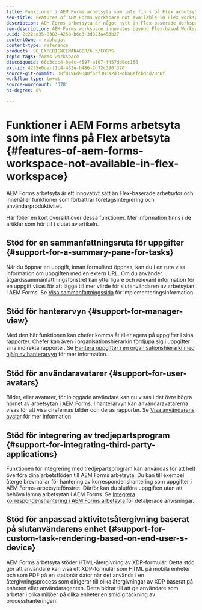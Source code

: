 ```yaml
---
title: Funktioner i AEM Forms arbetsyta som inte finns på Flex arbetsyta
seo-title: Features of AEM Forms workspace not available in Flex workspace
description: AEM Forms arbetsyta är något nytt än Flex-baserade Workspace. Läs om skillnaderna i funktioner.
seo-description: AEM Forms workspace innovates beyond Flex-based Workspace. Read about differences in features and capabilities.
uuid: 2c22ce35-8383-4258-b6e3-3d823a453b27
contentOwner: robhagat
content-type: reference
products: SG_EXPERIENCEMANAGER/6.5/FORMS
topic-tags: forms-workspace
discoiquuid: 66c3cdc4-0e4c-4597-a107-f457dd0cc166
exl-id: 4235e0ce-f1c4-432e-b486-2d72c390f320
source-git-commit: 38f0496d9340fbcf383a2d39dba8efcbdcd20c6f
workflow-type: tm+mt
source-wordcount: '378'
ht-degree: 0%

---
```


# Funktioner i AEM Forms arbetsyta som inte finns på Flex arbetsyta {#features-of-aem-forms-workspace-not-available-in-flex-workspace}

AEM Forms arbetsyta är ett innovativt sätt än Flex-baserade arbetsytor och innehåller funktioner som förbättrar företagsintegrering och användarproduktivitet.

Här följer en kort översikt över dessa funktioner. Mer information finns i de artiklar som hör till i slutet av artikeln.

## Stöd för en sammanfattningsruta för uppgifter {#support-for-a-summary-pane-for-tasks}

När du öppnar en uppgift, innan formuläret öppnas, kan du i en ruta visa information om uppgiften med en extern URL. Om du använder åtgärdssammanfattningsfönstret kan ytterligare och relevant information för en uppgift visas för att lägga till mer värde för slutanvändaren av arbetsytan i AEM Forms. Se [Visa sammanfattningssida](/help/forms/using/displaying-information-task-summary-pane.md) för implementeringsinformation.

## Stöd för hanterarvyn {#support-for-manager-view}

Med den här funktionen kan chefer komma åt eller agera på uppgifter i sina rapporter. Chefer kan även i organisationshierarkin fördjupa sig i uppgifter i sina indirekta rapporter. Se [Hantera uppgifter i en organisationshierarki med hjälp av hanterarvyn](/help/forms/using/tasks-organizational-hierarchy-using-manager.md) för mer information.

## Stöd för användaravatarer {#support-for-user-avatars}

Bilder, eller avatarer, för inloggade användare kan nu visas i det övre högra hörnet av arbetsytan i AEM Forms. I hanterarvyn kan användaravatarerna visas för att visa chefernas bilder och deras rapporter. Se [Visa användarens avatar](/help/forms/using/displaying-user-avatar.md) för mer information.

## Stöd för integrering av tredjepartsprogram {#support-for-integrating-third-party-applications}

Funktionen för integrering med tredjepartsprogram kan användas för att helt överföra dina arbetsflöden till AEM Forms arbetsyta. Du kan till exempel återge brevmallar för hantering av korrespondenshantering som uppgifter i AEM Forms-arbetsytefönstret. Därför kan du slutföra uppgiften utan att behöva lämna arbetsytan i AEM Forms. Se [Integrera korrespondenshantering i AEM Forms arbetsyta](/help/forms/using/integrating-correspondence-management-html-workspace.md) för detaljerade anvisningar.

## Stöd för anpassad aktivitetsåtergivning baserat på slutanvändarens enhet {#support-for-custom-task-rendering-based-on-end-user-s-device}

AEM Forms arbetsyta stöder HTML-återgivning av XDP-formulär. Detta stöd gör att användare kan visa ett XDP-formulär som HTML på mobila enheter och som PDF på en stationär dator när det används i en återgivningsprocess som dirigerar till olika återgivningar av XDP baserat på enheten eller användaragenten. Detta bidrar till att ge användare som arbetar i olika miljöer på olika enheter en smidig täckning av processhanteringen.
